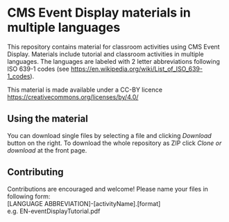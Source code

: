 # CMS Event Display materials in multiple languages
This repository contains material for classroom activities using CMS Event Display. Materials include tutorial and classroom activities in multiple languages. The languages are labeled with 2 letter abbreviations following ISO 639-1 codes (see https://en.wikipedia.org/wiki/List_of_ISO_639-1_codes).

This material is made available under a CC-BY licence https://creativecommons.org/licenses/by/4.0/

## Using the material
You can download single files by selecting a file and clicking _Download_ button on the right. To download the whole repository as ZIP click _Clone or download_ at the front page.     

## Contributing
Contributions are encouraged and welcome! Please name your files in following form: <br>
[LANGUAGE ABBREVIATION]-[activityName].[format] <br>
e.g. EN-eventDisplayTutorial.pdf
